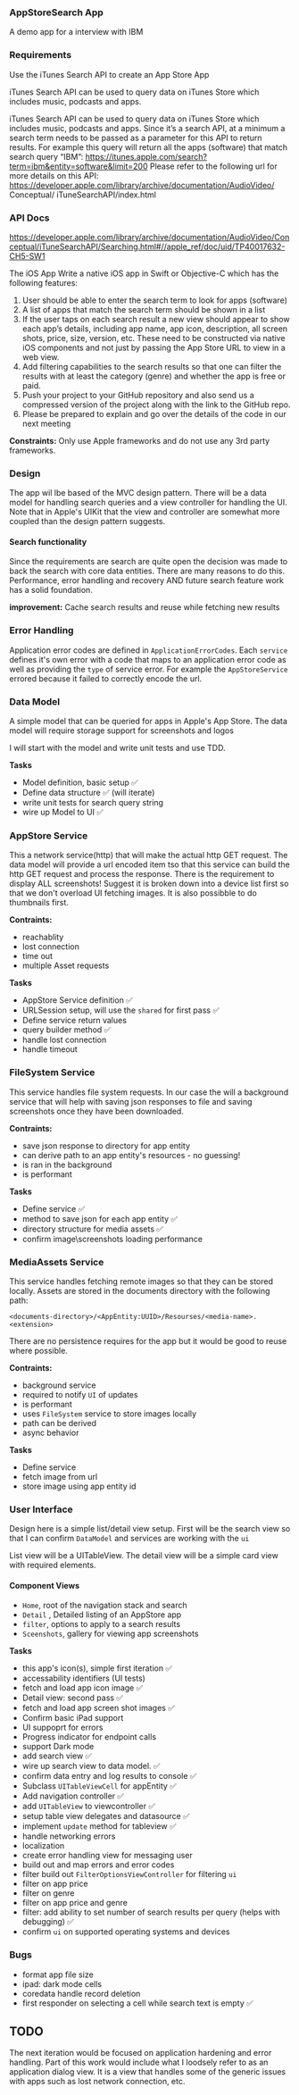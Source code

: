 ### AppStoreSearch App
A demo app for a interview with IBM



### Requirements
Use the iTunes Search API to create an App Store App

iTunes Search API can be used to query data on iTunes Store which includes music, podcasts and apps. 

iTunes Search API can be used to query data on iTunes Store which includes music, podcasts and apps. Since it’s a search API, at a minimum a search term needs to be passed as a parameter for this API to return results.
For example this query will return all the apps (software) that match search query “IBM”: https://itunes.apple.com/search?term=ibm&entity=software&limit=200
Please refer to the following url for more details on this API: https://developer.apple.com/library/archive/documentation/AudioVideo/ Conceptual/ iTuneSearchAPI/index.html

### API Docs
https://developer.apple.com/library/archive/documentation/AudioVideo/Conceptual/iTuneSearchAPI/Searching.html#//apple_ref/doc/uid/TP40017632-CH5-SW1


The iOS App
Write a native iOS app in Swift or Objective-C which has the following features:
1. User should be able to enter the search term to look for apps (software)
2. A list of apps that match the search term should be shown in a list
3. If the user taps on each search result a new view should appear to show
each app’s details, including app name, app icon, description, all screen shots, price, size, version, etc. These need to be constructed via native iOS components and not just by passing the App Store URL to view in a web view.
4. Add filtering capabilities to the search results so that one can filter the results with at least the category (genre) and whether the app is free or paid.
5. Push your project to your GitHub repository and also send us a compressed version of the project along with the link to the GitHub repo.
6. Please be prepared to explain and go over the details of the code in our next meeting

**Constraints:** Only use Apple frameworks and do not use any 3rd party frameworks.




### Design
The app wil lbe based of the MVC design pattern. There will be a data model for handling search queries and a view controller for handling the UI. Note that in Apple's UIKit that the view and controller are somewhat more coupled than the design pattern suggests.

#### Search functionality
Since the requirements are search are quite open the decision was made to back the search with core data entities. There are many reasons to do this. Performance, error handling and recovery AND future search feature work has a solid foundation.

**improvement:** Cache search results and reuse while fetching new results



### Error Handling
Application error codes are defined in `ApplicationErrorCodes`. Each `service` defines it's own error with a code that maps to an application error code as well as providing the `type` of service error. For example the `AppStoreService` errored because it failed to correctly encode the url.

### Data Model
A simple model that can be queried for apps in Apple's App Store. The data model will require storage support for screenshots and logos

I will start with the model and write unit tests and use TDD.


**Tasks**
- Model definition, basic setup ✅
- Define data structure ✅ (will iterate)
- write unit tests for search query string 
- wire up Model to UI ✅
 


### AppStore Service
This a network service(http) that will make the actual http GET request. The data model will provide a url encoded item tso that this service can build the http GET request and process the response. There is the requirement to display ALL screenshots! Suggest it is broken down into a device list first so that we don't overload UI fetching images. It is also possibble to do thumbnails first.

**Contraints:**
- reachablity
- lost connection
- time out
- multiple Asset requests


**Tasks**
- AppStore Service definition ✅
- URLSession setup, will use the `shared` for first pass ✅
- Define service return values
- query builder method ✅
- handle lost connection
- handle timeout


### FileSystem Service
This service handles file system requests. In our case the will a background service that will help with saving json responses to file and saving screenshots once they have been downloaded. 

**Contraints:**
- save json response to  directory for app entity
- can derive path to an app entity's resources - no guessing!
- is ran in the background 
- is performant 

**Tasks**
- Define service ✅
- method to save json for each app entity ✅
- directory structure for media assets ✅
- confirm image\screenshots loading performance


### MediaAssets Service
This service handles fetching remote images so that they can be stored locally. Assets are stored in the documents directory with the following path:

```<documents-directory>/<AppEntity:UUID>/Resourses/<media-name>.<extension>```

There are no persistence requires for the app but it would be good to reuse where possible.

**Contraints:**
- background service
- required to notify `UI` of updates
- is performant
- uses `FileSystem` service to store images locally
- path can be derived 
- async behavior 

**Tasks**
- Define service 
- fetch image from url 
- store image using app entity id


### User Interface
Design here is a simple list/detail view setup. First will be the search view so that I can confirm `DataModel` and services are working with the `ui`

List view will be a UITableView. The detail view will be a simple card view with required elements.

#### Component Views
- `Home`, root of the navigation stack and search
- `Detail` , Detailed listing of an AppStore app 
- `filter`, options to apply to a search results
- `Sceenshots`, gallery for viewing app screenshots


**Tasks**
- this app's icon(s), simple first iteration ✅
- accessability identifiers (UI tests)
- fetch and load app icon image ✅
- Detail view: second pass ✅
- fetch and load app screen shot images ✅
- Confirm basic iPad support
- UI suppoprt for errors
- Progress indicator for endpoint calls
- support Dark mode
- add search view ✅
- wire up search view to data model. ✅
- confirm data entry and log results to console ✅
- Subclass `UITableViewCell` for appEntity ✅
- Add navigation controller ✅
- add `UITableView` to viewcontroller ✅
- setup table view  delegates and datasource ✅
- implement `update` method for tableview ✅
- handle networking errors 
- localization
- create error handling view for messaging user
- build out and map errors and error codes
- filter build out `FilterOptionsViewController` for filtering `ui`
- filter on app price
- filter on genre
- filter on app price and genre
- filter: add ability to set number of search results per query (helps with debugging) ✅
- confirm `ui` on supported operating systems and devices


### Bugs

- format app file size
- ipad: dark mode cells
- coredata handle record deletion
- first responder on selecting a cell while search text is empty ✅


## TODO
The next iteration would be focused on application hardening and error handling. Part of this work would include what I loodsely refer to as an application dialog view. It is a view that handles some of the generic issues with apps such as lost network connection, etc. 


